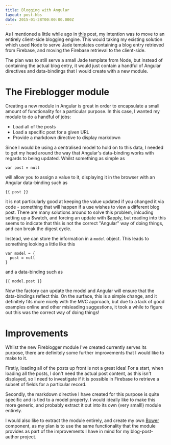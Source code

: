 ```yaml
---
title: Blogging with Angular
layout: post.hbs
date: 2015-01-28T00:00:00.000Z
---
```


As I mentioned a little while ago in [this](http://garethhughes.io/blog/markdown-blogging-with-node) post, my intention was to move to an entirely client-side blogging engine. This would taking my existing solution which used Node to serve Jade templates containing a blog entry retrieved from Firebase, and moving the Firebase retrieval to the client-side.

The plan was to still serve a small Jade template from Node, but instead of containing the actual blog entry, it would just contain a handful of Angular directives and data-bindings that I would create with a new module.

# The Fireblogger module
Creating a new module in Angular is great in order to encapsulate a small amount of functionality for a particular purpose. In this case, I wanted my module to do a handful of jobs:
- Load all of the posts
- Load a specific post for a given URL
- Provide a markdown directive to display markdown

Since I would be using a centralised model to hold on to this data, I needed to get my head around the way that Angular's data-binding works with regards to being updated. Whilst something as simple as

```
var post = null
```

will allow you to assign a value to it, displaying it in the browser with an Angular data-binding such as

```
{{ post }}
```

it is not particularly good at keeping the value updated if you changed it via code - something that will happen if a use wishes to view a different blog post. There are many solutions around to solve this problem, inlcuding setting up a \$watch, and forcing an update with \$apply, but reading into this seems to indicate that this is not the correct "Angular" way of doing things, and can break the digest cycle.

Instead, we can store the information in a `model` object. This leads to something looking a little like this

```
var model = {
  post = null
}
```

and a data-binding such as

```
{{ model.post }}
```

Now the factory can update the model and Angular will ensure that the data-bindings reflect this. On the surface, this is a simple change, and it definitely fits more nicely with the  MVC approach, but due to a lack of good examples online and other misleading suggestions, it took a while to figure out this was the correct way of doing things!

# Improvements
Whilst the new Fireblogger module I've created currently serves its purpose, there are definitely some further improvements that I would like to make to it.

Firstly, loading all of the posts up front is not a great idea! For a start, when loading all the posts, I don't need the actual post content, as this isn't displayed, so I need to investigate if it is possible in Firebase to retrieve a subset of fields for a particular record.

Secondly, the markdown directive I have created for this purpose is quite specific and is tied to a model property. I would ideally like to make this more generic, and probably extract it out into its own (very small!) module entirely.

I would also like to extract the module entirely, and create my own [Bower](http://bower.io/) component, as my plan is to use the same functionality that the module provides as part of the improvements I have in mind for my blog-post-author project.
